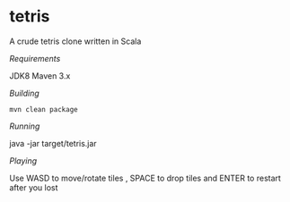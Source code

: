 # tetris
A crude tetris clone written in Scala

*Requirements*

JDK8
Maven 3.x

*Building*

    mvn clean package

*Running*

  java -jar target/tetris.jar
  
*Playing*

Use WASD to move/rotate tiles , SPACE to drop tiles and ENTER to restart after you lost






